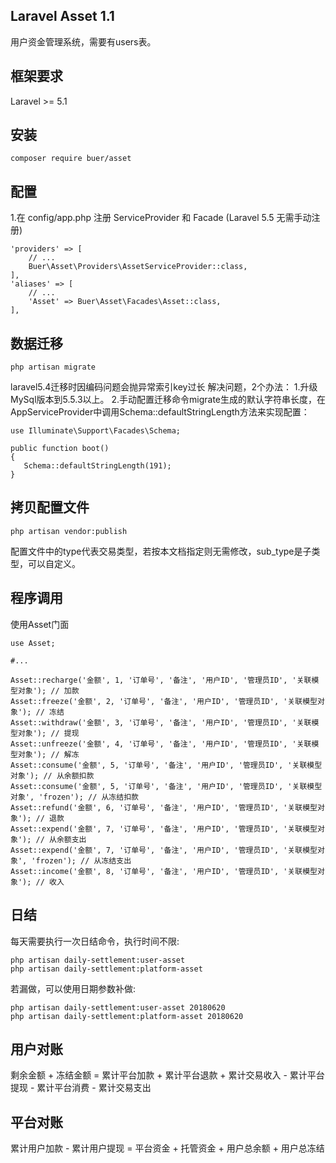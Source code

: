## Laravel Asset 1.1
用户资金管理系统，需要有users表。

## 框架要求
Laravel >= 5.1

## 安装
```
composer require buer/asset
```

## 配置
1.在 config/app.php 注册 ServiceProvider 和 Facade (Laravel 5.5 无需手动注册)
```
'providers' => [
    // ...
    Buer\Asset\Providers\AssetServiceProvider::class,
],
'aliases' => [
    // ...
    'Asset' => Buer\Asset\Facades\Asset::class,
],
```

## 数据迁移
```
php artisan migrate
```

laravel5.4迁移时因编码问题会抛异常索引key过长
解决问题，2个办法：
1.升级MySql版本到5.5.3以上。
2.手动配置迁移命令migrate生成的默认字符串长度，在AppServiceProvider中调用Schema::defaultStringLength方法来实现配置：

```
use Illuminate\Support\Facades\Schema;

public function boot()
{
   Schema::defaultStringLength(191);
}
```

## 拷贝配置文件
```
php artisan vendor:publish
```
配置文件中的type代表交易类型，若按本文档指定则无需修改，sub_type是子类型，可以自定义。

## 程序调用
使用Asset门面
```
use Asset;

#...

Asset::recharge('金额', 1, '订单号', '备注', '用户ID', '管理员ID', '关联模型对象'); // 加款
Asset::freeze('金额', 2, '订单号', '备注', '用户ID', '管理员ID', '关联模型对象'); // 冻结
Asset::withdraw('金额', 3, '订单号', '备注', '用户ID', '管理员ID', '关联模型对象'); // 提现
Asset::unfreeze('金额', 4, '订单号', '备注', '用户ID', '管理员ID', '关联模型对象'); // 解冻
Asset::consume('金额', 5, '订单号', '备注', '用户ID', '管理员ID', '关联模型对象'); // 从余额扣款
Asset::consume('金额', 5, '订单号', '备注', '用户ID', '管理员ID', '关联模型对象', 'frozen'); // 从冻结扣款
Asset::refund('金额', 6, '订单号', '备注', '用户ID', '管理员ID', '关联模型对象'); // 退款
Asset::expend('金额', 7, '订单号', '备注', '用户ID', '管理员ID', '关联模型对象'); // 从余额支出
Asset::expend('金额', 7, '订单号', '备注', '用户ID', '管理员ID', '关联模型对象', 'frozen'); // 从冻结支出
Asset::income('金额', 8, '订单号', '备注', '用户ID', '管理员ID', '关联模型对象'); // 收入
```

## 日结
每天需要执行一次日结命令，执行时间不限:
```
php artisan daily-settlement:user-asset
php artisan daily-settlement:platform-asset
```
若漏做，可以使用日期参数补做:
```
php artisan daily-settlement:user-asset 20180620
php artisan daily-settlement:platform-asset 20180620
```

## 用户对账
剩余金额 + 冻结金额 = 累计平台加款 + 累计平台退款 + 累计交易收入 - 累计平台提现 - 累计平台消费 - 累计交易支出

## 平台对账
累计用户加款 - 累计用户提现 = 平台资金 + 托管资金 + 用户总余额 + 用户总冻结
